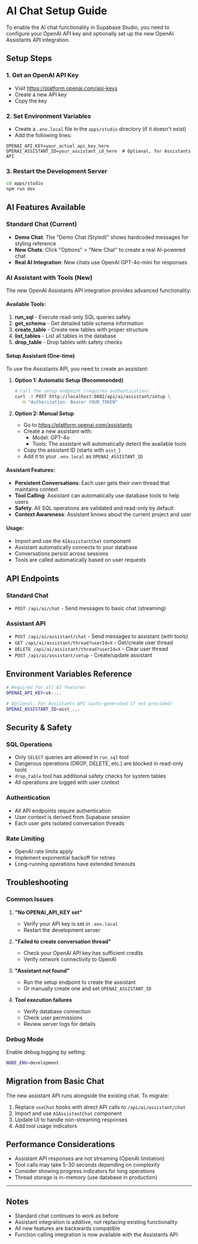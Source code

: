 # AI Chat Setup Guide

To enable the AI chat functionality in Supabase Studio, you need to configure your OpenAI API key and optionally set up the new OpenAI Assistants API integration.

## Setup Steps

### 1. Get an OpenAI API Key
   - Visit https://platform.openai.com/api-keys
   - Create a new API key
   - Copy the key

### 2. Set Environment Variables
   - Create a `.env.local` file in the `apps/studio` directory (if it doesn't exist)
   - Add the following lines:
   ```
   OPENAI_API_KEY=your_actual_api_key_here
   OPENAI_ASSISTANT_ID=your_assistant_id_here  # Optional, for Assistants API
   ```

### 3. Restart the Development Server
   ```bash
   cd apps/studio
   npm run dev
   ```

## AI Features Available

### Standard Chat (Current)
- **Demo Chat**: The "Demo Chat (Styled)" shows hardcoded messages for styling reference
- **New Chats**: Click "Options" > "New Chat" to create a real AI-powered chat
- **Real AI Integration**: New chats use OpenAI GPT-4o-mini for responses

### AI Assistant with Tools (New)
The new OpenAI Assistants API integration provides advanced functionality:

#### Available Tools:
1. **run_sql** - Execute read-only SQL queries safely
2. **get_schema** - Get detailed table schema information
3. **create_table** - Create new tables with proper structure
4. **list_tables** - List all tables in the database
5. **drop_table** - Drop tables with safety checks

#### Setup Assistant (One-time)
To use the Assistants API, you need to create an assistant:

1. **Option 1: Automatic Setup (Recommended)**
   ```bash
   # Call the setup endpoint (requires authentication)
   curl -X POST http://localhost:8082/api/ai/assistant/setup \
     -H "Authorization: Bearer YOUR_TOKEN"
   ```

2. **Option 2: Manual Setup**
   - Go to https://platform.openai.com/assistants
   - Create a new assistant with:
     - Model: GPT-4o
     - Tools: The assistant will automatically detect the available tools
   - Copy the assistant ID (starts with `asst_`)
   - Add it to your `.env.local` as `OPENAI_ASSISTANT_ID`

#### Assistant Features:
- **Persistent Conversations**: Each user gets their own thread that maintains context
- **Tool Calling**: Assistant can automatically use database tools to help users
- **Safety**: All SQL operations are validated and read-only by default
- **Context Awareness**: Assistant knows about the current project and user

#### Usage:
- Import and use the `AIAssistantChat` component
- Assistant automatically connects to your database
- Conversations persist across sessions
- Tools are called automatically based on user requests

## API Endpoints

### Standard Chat
- `POST /api/ai/chat` - Send messages to basic chat (streaming)

### Assistant API
- `POST /api/ai/assistant/chat` - Send messages to assistant (with tools)
- `GET /api/ai/assistant/thread?userId=X` - Get/create user thread
- `DELETE /api/ai/assistant/thread?userId=X` - Clear user thread
- `POST /api/ai/assistant/setup` - Create/update assistant

## Environment Variables Reference

```bash
# Required for all AI features
OPENAI_API_KEY=sk-...

# Optional: For Assistants API (auto-generated if not provided)
OPENAI_ASSISTANT_ID=asst_...
```

## Security & Safety

### SQL Operations
- Only `SELECT` queries are allowed in `run_sql` tool
- Dangerous operations (DROP, DELETE, etc.) are blocked in read-only tools
- `drop_table` tool has additional safety checks for system tables
- All operations are logged with user context

### Authentication
- All API endpoints require authentication
- User context is derived from Supabase session
- Each user gets isolated conversation threads

### Rate Limiting
- OpenAI rate limits apply
- Implement exponential backoff for retries
- Long-running operations have extended timeouts

## Troubleshooting

### Common Issues

1. **"No OPENAI_API_KEY set"**
   - Verify your API key is set in `.env.local`
   - Restart the development server

2. **"Failed to create conversation thread"**
   - Check your OpenAI API key has sufficient credits
   - Verify network connectivity to OpenAI

3. **"Assistant not found"**
   - Run the setup endpoint to create the assistant
   - Or manually create one and set `OPENAI_ASSISTANT_ID`

4. **Tool execution failures**
   - Verify database connection
   - Check user permissions
   - Review server logs for details

### Debug Mode
Enable debug logging by setting:
```bash
NODE_ENV=development
```

## Migration from Basic Chat

The new assistant API runs alongside the existing chat. To migrate:

1. Replace `useChat` hooks with direct API calls to `/api/ai/assistant/chat`
2. Import and use `AIAssistantChat` component
3. Update UI to handle non-streaming responses
4. Add tool usage indicators

## Performance Considerations

- Assistant API responses are not streaming (OpenAI limitation)
- Tool calls may take 5-30 seconds depending on complexity
- Consider showing progress indicators for long operations
- Thread storage is in-memory (use database in production)

---

## Notes

- Standard chat continues to work as before
- Assistant integration is additive, not replacing existing functionality
- All new features are backwards compatible
- Function calling integration is now available with the Assistants API 